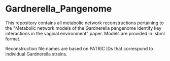 # Gardnerella_Pangenome
This repository contains all metabolic network reconstructions pertaining to the "Metabolic network models of the Gardnerella pangenome identify key interactions in the vaginal environment" paper. Models are provided in .sbml format.

Reconstruction file names are based on PATRIC IDs that correspond to individual Gardnerella strains.
